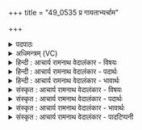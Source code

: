 +++
title = "49_0535 प्र गायताभ्यर्चाम"

+++
<details><summary>पदपाठः</summary>

प्र꣢। गा꣣यता। अभि꣢। अ꣣र्चाम। देवा꣢न्। सो꣡म꣢꣯म्। हि꣣नोत। महते꣢। ध꣡ना꣢꣯य। स्वा꣣दुः꣢। प꣣वताम्। अ꣡ति꣢꣯। वा꣡र꣢꣯म्। अ꣡व्य꣢꣯म्। आ। सी꣣दतु। कल꣡श꣢म्। दे꣣वः꣢। इ꣡न्दुः꣢꣯। ५३५।
</details>

<details><summary>अधिमन्त्रम् (VC)</summary>

- पवमानः सोमः
- इन्द्रप्रमतिर्वासिष्ठः
- त्रिष्टुप्
- धैवतः
- पावमानं काण्डम्
</details>

<details><summary>हिन्दी : आचार्य रामनाथ वेदालंकार - विषयः</summary>

अगले मन्त्र में सोम के प्रति मनुष्यों को प्रेरित किया गया है।
</details>

<details><summary>हिन्दी : आचार्य रामनाथ वेदालंकार - पदार्थः</summary>

पदार्थान्वयभाषाः -  प्रथम—सोम ओषधि के पक्ष में। हे साथियो ! तुम (प्र गायत) वेदमन्त्रों का गान करो। हम (देवान्) यज्ञ में आये हुए विद्वानों को (अभ्यर्चाम) सत्कृत करें। तुम (महते) महान् (धनाय) यज्ञफल-रूप धन के लिए (सोमम्) सोम ओषधि के रस को (हिनोत) प्रेरित करो। (स्वादुः) स्वादु सोमरस (अव्यम्) भेड़ के बालों से बने हुए (वारम्) दशापवित्र में से (अति पवताम्) छनकर पार हो। (देवः) द्युतिमान्, वह (इन्दुः) सोमरस (कलशम्) द्रोणकलश में (आ सीदतु) आकर स्थित हो ॥ द्वितीय—परमात्मा के पक्ष में। हे उपासको ! तुम (प्र गायत) रसागार सोम परमात्मा को लक्ष्य करके गीत गाओ। तुम और हम मिलकर हृदय में आये हुए (देवान्) सत्य, अहिंसा आदि दिव्य गुणों को (अभ्यर्चाम) सत्कृत करें। तुम (महते) महान् (धनाय) दिव्य-धन की प्राप्ति के लिए (सोमम्) रसागार परमेश्वर को (हिनोत) अपने अन्तः- करण में प्रेरित करो। (स्वादुः) मधुर रसवाला वह परमेश्वर (अव्यं वारम्) पार्थिव अन्नमय कोश को (अति) पार करके (पवताम्) प्राणमय, मनोमय, विज्ञानमय, आनन्दमय कोशों में प्रवाहित हो। (देवः) दानादिगुणविशिष्ट वह (इन्दुः) रस से आर्द्र करनेवाला परमेश्वर (कलशम्) सोलह कलाओं से युक्त आत्मा को (आ सीदतु) प्राप्त हो ॥३॥ इस मन्त्र में श्लेषालङ्कार है ॥३॥
</details>

<details><summary>हिन्दी : आचार्य रामनाथ वेदालंकार - भावार्थः</summary>

भावार्थभाषाः -  जैसे यजमान लोग सोमलता को यज्ञिय सिल-बट्टों पर पीसकर, रस को दशापवित्रों से छानकर, मधुर सोमरस को द्रोणकलशों में भरते हैं, उसी प्रकार परमात्मा के आराधक लोग मधुर ब्रह्मानन्द-रस को आत्मा-रूप कलश में प्रविष्ट करायें ॥३॥
</details>

<details><summary>संस्कृत : आचार्य रामनाथ वेदालंकार - विषयः</summary>

अथ सोमं प्रति जनान् प्रेरयति।
</details>

<details><summary>संस्कृत : आचार्य रामनाथ वेदालंकार - पदार्थः</summary>

पदार्थान्वयभाषाः -  प्रथमः—सोमौषधिपरः। हे सखायः ! यूयम् (प्र गायत) वेदमन्त्रान् प्रकर्षेण गायत। वयम् (देवान्) यज्ञे समागतान् विदुषः (अभ्यर्चाम) सत्कुर्याम। यूयम् (महते) विपुलाय (धनाय) ऐश्वर्याय, यज्ञेन प्राप्तव्याय फलायेत्यर्थः (सोमम्) सोमरसम् (हिनोत) प्रेरयत। (स्वादुः) मधुरः सोमः (अव्यम्) अविजनितम् (वारम्) बालमयं दशापवित्रम् (अति पवताम्) अतिक्रम्य क्षरतु। (देवः) द्योतमानः सः (इन्दुः) सोमरसः (कलशम्) द्रोणकलशम् (आ सीदतु) आ तिष्ठतु ॥ अथ द्वितीयः—परमात्मपरः। हे उपासकाः ! यूयम् (प्र गायत) रसागारं सोमनामकं परमेश्वरमुद्दिश्य गीतानि प्रकर्षेण गायत। यूयं वयं च संभूय हृदि समागतान् (देवान्) सत्याहिंसादीन् दिव्यगुणान् (अभ्यर्चाम) सत्कुर्याम। यूयम् (महते) विपुलाय (धनाय) दिव्यैश्वर्यस्य प्राप्तये (सोमम्) रसागारं परमेश्वरम् (हिनोत) स्वान्तःकरणे प्रेरयत। (स्वादुः) मधुररसः स परमेश्वरः (अव्यं वारम्) पार्थिवम् अन्नमयकोशम् (अति) अतिक्रम्य (पवताम्) प्राणमयमनोमयविज्ञानमयानन्दमयकोशेषु प्रवहतु। (देवः) दानादिगुणविशिष्टः सः (इन्दुः) आनन्दरसेनार्द्रीकर्ता परमेश्वरः। इन्दुः इन्धेः उनत्तेर्वा। निरु० १०।४१। (कलशम्) षोडशकलम् आत्मानम्। कलशः कस्मात् ? कला अस्मिन् शेरते मात्राः इति निरुक्तम्। ११।१२। (आ सीदतु) प्राप्नोतु ॥३॥ अत्र श्लेषालङ्कारः ॥३॥
</details>

<details><summary>संस्कृत : आचार्य रामनाथ वेदालंकार - भावार्थः</summary>

भावार्थभाषाः -  यथा यजमानैः सोमलतां ग्रावसु सम्पिष्य रसं दशापवित्रैः क्षारयित्वा मधुरः सोमरसो द्रोणकलशे निवेश्यते तथैव परमात्माराधकैर्मधुरो ब्रह्मानन्दरस आत्मरूपे कलशे प्रवेशनीयः ॥३॥
</details>

<details><summary>संस्कृत : आचार्य रामनाथ वेदालंकार - पादटिप्पनी</summary>

टिप्पणी:   १. ऋ० ९।९७।४ ‘स्वादुः पवाते अति वारमव्यया सीदाति कलशं देवयुर्नः’ इति पाठः।
</details>